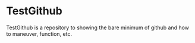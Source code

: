# TestGithub
TestGithub is a repository to showing the bare minimum of github and how to maneuver, function, etc.
